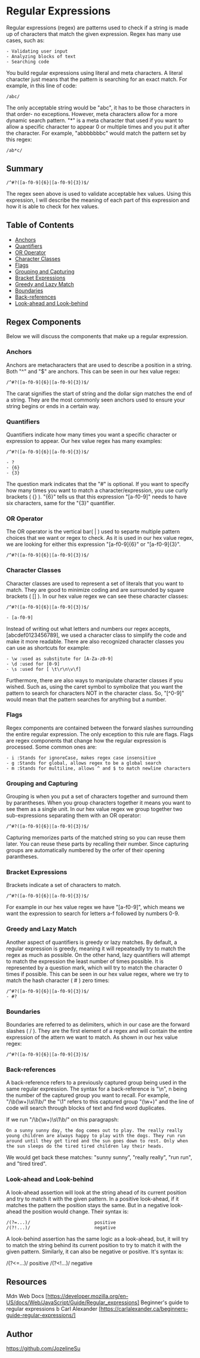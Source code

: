 # Regular Expressions

Regular expressions (regex) are patterns used to check if a string is made up of characters that match the given expression. Regex has many use cases, such as:

    - Validating user input
    - Analyzing blocks of text
    - Searching code

You build regular expressions using literal and meta characters. A literal character just means that the pattern is searching for an exact match. For example, in this line of code: 

    /abc/

The only acceptable string would be "abc", it has to be those characters in that order- no exceptions. However, meta characters allow for a more dynamic search pattern. "*" is a meta character that used if you want to allow a specific character to appear 0 or multiple times and you put it after the character. For example, "abbbbbbbc" would match the pattern set by this regex:

    /ab*c/

## Summary

    /^#?([a-f0-9]{6}|[a-f0-9]{3})$/

The regex seen above is used to validate acceptable hex values. Using this expression, I will describe the meaning of each part of this expression and how it is able to check for hex values.

## Table of Contents

- [Anchors](#anchors)
- [Quantifiers](#quantifiers)
- [OR Operator](#or-operator)
- [Character Classes](#character-classes)
- [Flags](#flags)
- [Grouping and Capturing](#grouping-and-capturing)
- [Bracket Expressions](#bracket-expressions)
- [Greedy and Lazy Match](#greedy-and-lazy-match)
- [Boundaries](#boundaries)
- [Back-references](#back-references)
- [Look-ahead and Look-behind](#look-ahead-and-look-behind)

## Regex Components

Below we will discuss the components that make up a regular expression.

### Anchors

Anchors are metacharacters that are used to describe a position in a string. Both "^" and "$" are anchors. This can be seen in our hex value regex:

    /^#?([a-f0-9]{6}|[a-f0-9]{3})$/

The carat signifies the start of string and the dollar sign matches the end of a string. They are the most commonly seen anchors used to ensure your string begins or ends in a certain way. 

### Quantifiers

Quantifiers indicate how many times you want a specific character or expression to appear. Our hex value regex has many examples: 

    /^#?([a-f0-9]{6}|[a-f0-9]{3})$/

    - ?
    - {6}
    - {3}

The question mark indicates that the "#" is optional. If you want to specify how many times you want to match a character/expression, you use curly brackets ( {} ). "{6}" tells us that this expression 
"[a-f0-9]" needs to have six characters, same for the "{3}" quantifier. 

### OR Operator

The OR operator is the vertical bar( | ) used to separte multiple pattern choices that we want or regex to check. As it is used in our hex value regex, we are looking for either this expression 
"[a-f0-9]{6}" or "[a-f0-9]{3}".

    /^#?([a-f0-9]{6}|[a-f0-9]{3})$/

### Character Classes

Character classes are used to represent a set of literals that you want to match. They are good to minimize coding and are surrounded by square brackets ( [] ). In our hex value regex we can see these character classes: 

    /^#?([a-f0-9]{6}|[a-f0-9]{3})$/

    - [a-f0-9]

Instead of writing out what letters and numbers our regex accepts, [abcdef0123456789], we used a character class to simplify the code and make it more readable. There are also recognized character classes you can use as shortcuts for example:

    - \w :used as substitute for [A-Za-z0-9]
    - \d :used for [0-9]
    - \s :used for [ \t\r\n\v\f]

Furthermore, there are also ways to manipulate character classes if you wished. Such as, using the caret symbol to symbolize that you want the pattern to search for characters NOT in the character class. So, "[^0-9]" would mean that the pattern searches for anything but a number.

### Flags

Regex components are contained between the forward slashes surrounding the entire regular expression. The only exception to this rule are flags. Flags are regex components that change how the regular expression is processed. Some common ones are:

    - i :Stands for ignoreCase, makes regex case insensitive
    - g :Stands for global, allows regex to be a global search
    - m :Stands for multiline, allows ^ and $ to match newline characters

### Grouping and Capturing

Grouping is when you put a set of characters together and surround them by parantheses. When you group characters together it means you want to see them as a single unit. In our hex value regex we group together two sub-expressions separating them with an OR operator:

    /^#?([a-f0-9]{6}|[a-f0-9]{3})$/

Capturing memorizes parts of the matched string so you can reuse them later. You can reuse these parts by recalling their number. Since capturing groups are automatically numbered by the orfer of their opening parantheses.

### Bracket Expressions

Brackets indicate a set of characters to match. 

    /^#?([a-f0-9]{6}|[a-f0-9]{3})$/

For example in our hex value regex we have 
"[a-f0-9]", which means we want the expression to search for letters a-f followed by numbers 0-9.

### Greedy and Lazy Match

Another aspect of quantifiers is greedy or lazy matches. By default, a regular expression is greedy, meaning it will repeateadly try to match the regex as much as possible. On the other hand, lazy quantifiers will attempt to match the expression the least number of times possible. It is represented by a question mark, which will try to match the character 0 times if possible. This can be seen in our hex value regex, where we try to match the hash character ( # ) zero times:

    /^#?([a-f0-9]{6}|[a-f0-9]{3})$/
    - #?

### Boundaries

Boundaries are referred to as delimiters, which in our case are the forward slashes ( / ). They are the first element of a regex and will contain the entire expression of the attern we want to match. As shown in our hex value regex:

    /^#?([a-f0-9]{6}|[a-f0-9]{3})$/

### Back-references

A back-reference refers to a previously captured group being used in the same regular expression. The syntax for a back-reference is "\n", n being the number of the captured group you want to recall.
For example, "/\b(\w+)\s\1\b/" the "\1" refers to this captured group "(\w+)" and the line of code will search through blocks of text and find word duplicates.

If we run "/\b(\w+)\s\1\b/" on this paragrapsh:

    On a sunny sunny day, the dog comes out to play. The really really young children are always happy to play with the dogs. They run run around until they get tired and the sun goes down to rest. Only when the sun sleeps do the tired tired children lay their heads.

We would get back these matches: "sunny sunny", "really really", "run run", and "tired tired".

### Look-ahead and Look-behind

A look-ahead assertion will look at the string ahead of its current position and try to match it with the given pattern. In a positive look-ahead, if it matches the pattern the position stays the same. But in a negative look-ahead the position would change. Their syntax is:

    /(?=...)/                        positive
    /(?!...)/                        negative

A look-behind assertion has the same logic as a look-ahead, but, it will try to match the string behind its current position to try to match it with the given pattern. Similarly, it can also be negative or positive. It's syntax is:

   /(?<=...)/                        positive
   /(?<!...)/                        negative

## Resources

Mdn Web Docs [https://developer.mozilla.org/en-US/docs/Web/JavaScript/Guide/Regular_expressions]
Beginner's guide to regular expressions b Carl Alexander [https://carlalexander.ca/beginners-guide-regular-expressions/]

## Author

https://github.com/JozelineSu

